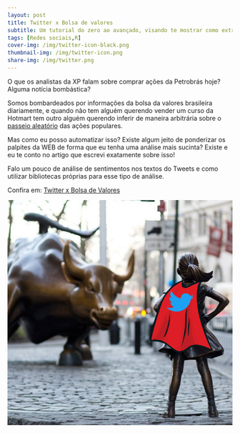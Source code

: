 ```yaml
---
layout: post
title: Twitter x Bolsa de valores
subtitle: Um tutorial do zero ao avançado, visando te mostrar como extrair informações relevantes de uma das redes sociais que mais cresce na atualidade.
tags: [Redes sociais,R]
cover-img: /img/twitter-icon-black.png
thumbnail-img: /img/twitter-icon.png
share-img: /img/twitter.png
---
```


O que os analistas da XP falam sobre comprar ações da Petrobrás hoje? Alguma notícia bombástica?

Somos bombardeados por informações da bolsa da valores brasileira diariamente, e quando não tem alguém querendo vender um curso da Hotmart tem outro alguém querendo inferir de maneira arbitrária sobre o [passeio aleatório](https://pt.wikipedia.org/wiki/Passeio_aleat%C3%B3rio#:~:text=Um%20passeio%20aleat%C3%B3rio%20%C3%A9%20um,uma%20sucess%C3%A3o%20de%20passos%20aleat%C3%B3rios.) das ações populares.

Mas como eu posso automatizar isso? Existe algum jeito de ponderizar os palpites da WEB de forma que eu tenha uma análise mais sucinta? Existe e eu te conto no artigo que escrevi exatamente sobre isso!

Falo um pouco de análise de sentimentos nos textos do Tweets e como utilizar bibliotecas próprias para esse tipo de análise.

Confira em: [Twitter x Bolsa de Valores](https://medium.com/@matheusduzzi/twitter-x-bolsa-de-valores-457e02c3d468)

<img src="/img/twitter.png" alt="Twitter" align="center"/>





